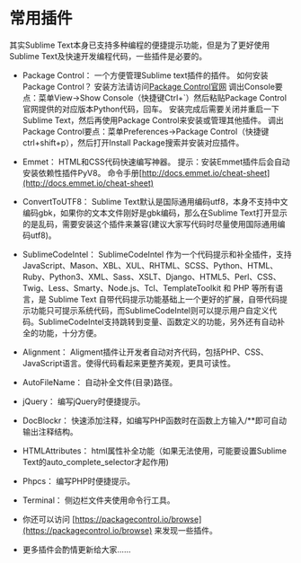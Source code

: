 # 常用插件

其实Sublime Text本身已支持多种编程的便捷提示功能，但是为了更好使用Sublime Text及快速开发编程代码，一些插件是必要的。

* Package Control：
一个方便管理Sublime text插件的插件。
如何安装Package Control？
安装方法请访问[Package Control官网](http://https://packagecontrol.io/installation)
调出Console要点：菜单View->Show Console（快捷键Ctrl+`）然后粘贴Package Control官网提供的对应版本Python代码，回车。
安装完成后需要关闭并重启一下Sublime Text，然后再使用Package Control来安装或管理其他插件。
调出Package Control要点：菜单Preferences->Package Control（快捷键ctrl+shift+p），然后打开Install Package搜索并安装对应插件。

* Emmet：
HTML和CSS代码快速编写神器。
提示：安装Emmet插件后会自动安装依赖性插件PyV8。
命令手册[http://docs.emmet.io/cheat-sheet](http://docs.emmet.io/cheat-sheet)

* ConvertToUTF8：
Sublime Text默认是国际通用编码utf8，本身不支持中文编码gbk，如果你的文本文件刚好是gbk编码，那么在Sublime Text打开显示的是乱码，需要安装这个插件来兼容(建议大家写代码时尽量使用国际通用编码utf8)。

* SublimeCodeIntel：
SublimeCodeIntel 作为一个代码提示和补全插件，支持 JavaScript、Mason、XBL、XUL、RHTML、SCSS、Python、HTML、Ruby、Python3、XML、Sass、XSLT、Django、HTML5、Perl、CSS、Twig、Less、Smarty、Node.js、Tcl、TemplateToolkit 和 PHP 等所有语言，是 Sublime Text 自带代码提示功能基础上一个更好的扩展，自带代码提示功能只可提示系统代码，而SublimeCodeIntel则可以提示用户自定义代码。SublimeCodeIntel支持跳转到变量、函数定义的功能，另外还有自动补全的功能，十分方便。

* Alignment：
Aligment插件让开发者自动对齐代码，包括PHP、CSS、JavaScript语言。使得代码看起来更整齐美观，更具可读性。

* AutoFileName：
自动补全文件(目录)路径。

* jQuery：
编写jQuery时便捷提示。

* DocBlockr：
快速添加注释，如编写PHP函数时在函数上方输入/**即可自动输出注释结构。

* HTMLAttributes：
html属性补全功能（如果无法使用，可能要设置Sublime Text的auto_complete_selector才起作用)

* Phpcs：
编写PHP时便捷提示。

* Terminal：
侧边栏文件夹使用命令行工具。

* 你还可以访问 [https://packagecontrol.io/browse](https://packagecontrol.io/browse) 来发现一些插件。

* 更多插件会酌情更新给大家……
